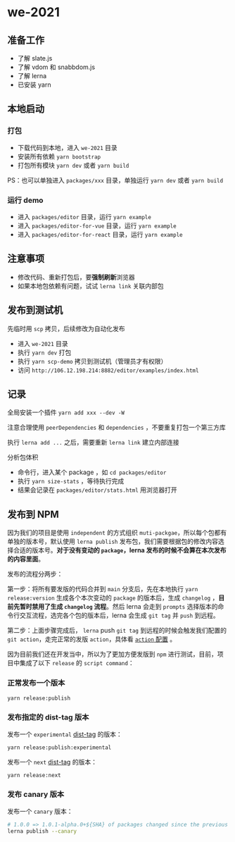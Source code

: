 # we-2021

## 准备工作

- 了解 slate.js
- 了解 vdom 和 snabbdom.js
- 了解 lerna
- 已安装 yarn

## 本地启动

### 打包

- 下载代码到本地，进入 `we-2021` 目录
- 安装所有依赖 `yarn bootstrap`
- 打包所有模块 `yarn dev` 或者 `yarn build`

PS：也可以单独进入 `packages/xxx` 目录，单独运行 `yarn dev` 或者 `yarn build`

### 运行 demo

- 进入 `packages/editor` 目录，运行 `yarn example`
- 进入 `packages/editor-for-vue` 目录，运行 `yarn example`
- 进入 `packages/editor-for-react` 目录，运行 `yarn example`

## 注意事项

- 修改代码、重新打包后，要**强制刷新**浏览器
- 如果本地包依赖有问题，试试 `lerna link` 关联内部包

## 发布到测试机

先临时用 `scp` 拷贝，后续修改为自动化发布

- 进入 `we-2021` 目录
- 执行 `yarn dev` 打包
- 执行 `yarn scp-demo` 拷贝到测试机（管理员才有权限）
- 访问 `http://106.12.198.214:8882/editor/examples/index.html`

## 记录

全局安装一个插件 `yarn add xxx --dev -W`

注意合理使用 `peerDependencies` 和 `dependencies` ，不要重复打包一个第三方库

执行 `lerna add ...` 之后，需要重新 `lerna link` 建立内部连接

分析包体积
- 命令行，进入某个 package ，如 `cd packages/editor`
- 执行 `yarn size-stats` ，等待执行完成
- 结果会记录在 `packages/editor/stats.html` 用浏览器打开

## 发布到 NPM
因为我们的项目是使用 `independent` 的方式组织 `muti-packgae`，所以每个包都有单独的版本号，默认使用 `lerna publish` 发布包，我们需要根据包的修改内容选择合适的版本号。**对于没有变动的 `package`，lerna 发布的时候不会算在本次发布的内容里面**。

发布的流程分两步：

第一步：将所有要发版的代码合并到 `main`  分支后，先在本地执行 `yarn release:version` 生成各个本次变动的 `package` 的版本后，生成 `changelog` ，**目前先暂时禁用了生成 `changelog` 流程**。然后 lerna 会走到 `prompts` 选择版本的命令行交互流程，选完各个包的版本后，lerna 会生成 `git tag` 并 `push` 到远程。

第二步：上面步骤完成后， `lerna` push `git tag` 到远程的时候会触发我们配置的 `git action`，走完正常的发版 `action`，具体看 [`action` 配置]('./../.github/workflows/release.yml') 。

因为目前我们还在开发当中，所以为了更加方便发版到 `npm` 进行测试，目前，项目中集成了以下 `release` 的 `script command`：
### 正常发布一个版本
```bash
yarn release:publish
```

### 发布指定的 dist-tag 版本
发布一个 `experimental` [dist-tag](https://docs.npmjs.com/cli/v7/commands/npm-dist-tag) 的版本：

```bash
yarn release:publish:experimental
```

发布一个 `next` [dist-tag](https://docs.npmjs.com/cli/v7/commands/npm-dist-tag) 的版本：

```bash
yarn release:next
```

### 发布 canary 版本
发布一个 `canary` 版本：
```bash
# 1.0.0 => 1.0.1-alpha.0+${SHA} of packages changed since the previous commit
lerna publish --canary
```